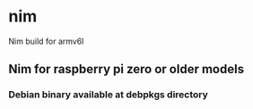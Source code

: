 # nim
Nim build for armv6l

## Nim for raspberry pi zero or older models

### Debian binary available at debpkgs directory
